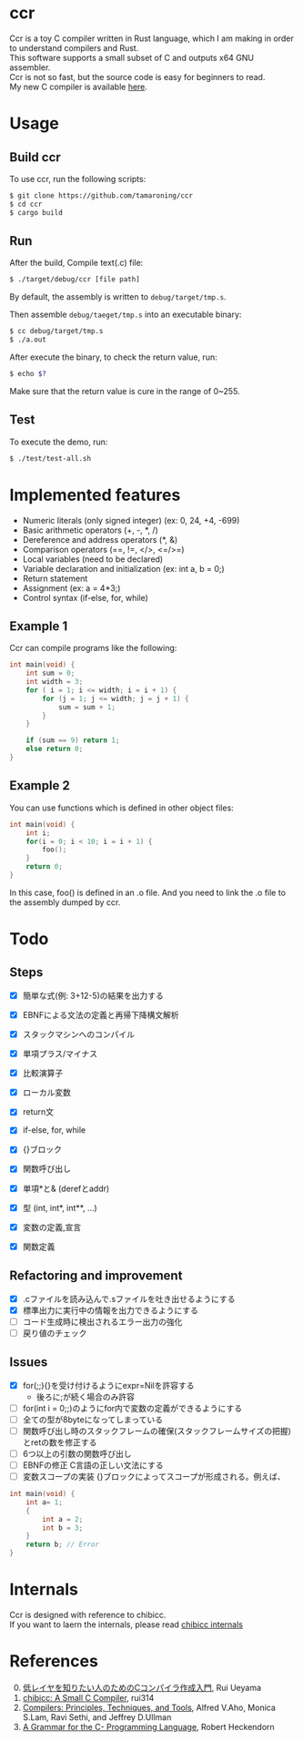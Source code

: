 # ccr
Ccr is a toy C compiler written in Rust language, which I am making in order to understand compilers and Rust.  
This software supports a small subset of C and outputs x64 GNU assembler.  
Ccr is not so fast, but the source code is easy for beginners to read.   
My new C compiler is available [here](https://github.com/tamaroning/ironcc).

# Usage
## Build ccr
To use ccr, run the following scripts:

```sh
$ git clone https://github.com/tamaroning/ccr
$ cd ccr
$ cargo build
```


## Run
After the build, Compile text(.c) file:  

```sh
$ ./target/debug/ccr [file path]
```
By default, the assembly is written to ```debug/target/tmp.s```.  
  
Then assemble ```debug/taeget/tmp.s``` into an executable binary:  

```sh
$ cc debug/target/tmp.s
$ ./a.out
```

After execute the binary, to check the return value, run:  

```sh
$ echo $?
```
Make sure that the return value is cure in the range of 0~255.  


## Test
To execute the demo, run:  

```sh
$ ./test/test-all.sh
```


# Implemented features
- Numeric literals (only signed integer) (ex: 0, 24, +4, -699)
- Basic arithmetic operators (+, -, *, /)
- Dereference and address operators (*, &)
- Comparison operators (==, !=, </>, <=/>=)
- Local variables (need to be declared)
- Variable declaration and initialization (ex: int a, b = 0;)
- Return statement
- Assignment (ex: a = 4*3;)
- Control syntax (if-else, for, while)


## Example 1
Ccr can compile programs like the following: 

```c
int main(void) {
    int sum = 0;
    int width = 3;
    for ( i = 1; i <= width; i = i + 1) {
        for (j = 1; j <= width; j = j + 1) {
            sum = sum + 1;
        }
    }

    if (sum == 9) return 1;
    else return 0;
}
```

## Example 2
You can use functions which is defined in other object files:  
```c
int main(void) {
    int i;
    for(i = 0; i < 10; i = i + 1) {
        foo();
    }
    return 0;
}
```
In this case, foo() is defined in an .o file.
And you need to link the .o file to the assembly dumped by ccr.  


# Todo
## Steps  
- [x] 簡単な式(例: 3+12-5)の結果を出力する
- [x] EBNFによる文法の定義と再帰下降構文解析
- [x] スタックマシンへのコンパイル
- [x] 単項プラス/マイナス
- [x] 比較演算子
- [x] ローカル変数
- [x] return文
- [x] if-else, for, while
- [x] {}ブロック
- [x] 関数呼び出し
- [x] 単項*と& (derefとaddr)
- [x] 型 (int, int*, int**, ...)
- [x] 変数の定義,宣言
- [x] 関数定義


##  Refactoring and improvement
- [x] .cファイルを読み込んで.sファイルを吐き出せるようにする
- [x] 標準出力に実行中の情報を出力できるようにする
- [ ] コード生成時に検出されるエラー出力の強化
- [ ] 戻り値のチェック

## Issues
- [x] for(;;){}を受け付けるようにexpr=Nilを許容する
    - 後ろに;が続く場合のみ許容
- [ ] for(int i = 0;;)のようにfor内で変数の定義ができるようにする
- [ ] 全ての型が8byteになってしまっている
- [ ] 関数呼び出し時のスタックフレームの確保(スタックフレームサイズの把握)とretの数を修正する
- [ ] 6つ以上の引数の関数呼び出し
- [ ] EBNFの修正 C言語の正しい文法にする
- [ ] 変数スコープの実装
{}ブロックによってスコープが形成される。例えば、

```c
int main(void) {
    int a= 1;
    {
        int a = 2;
        int b = 3;
    }
    return b; // Error
}
```


# Internals
Ccr is designed with reference to chibicc.  
If you want to laern the internals, please read [chibicc internals](https://github.com/rui314/chibicc#internals)  


# References
0. [低レイヤを知りたい人のためのCコンパイラ作成入門](https://www.sigbus.info/compilerbook#), Rui Ueyama
1. [chibicc: A Small C Compiler](https://github.com/rui314/chibicc), rui314
2. [Compilers: Principles, Techniques, and Tools](https://www.amazon.com/Compilers-Principles-Techniques-Tools-2nd/dp/0321486811), Alfred V.Aho, Monica S.Lam, Ravi Sethi, and Jeffrey D.Ullman
3. [A Grammar for the C- Programming Language](http://marvin.cs.uidaho.edu/Teaching/CS445/c-Grammar.pdf), Robert Heckendorn
